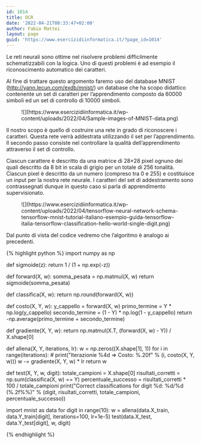 ```yaml
---
id: 1014
title: OCR
date: '2022-04-21T08:33:47+02:00'
author: Fabio Mattei
layout: page
guid: 'https://www.esercizidiinformatica.it/?page_id=1014'
---
```


Le reti neurali sono ottime nel risolvere problemi difficilmente schematizzabili con la logica. Uno di questi problemi è ad esempio il riconoscimento automatico dei caratteri.

Al fine di trattare questo argomento faremo uso del database MNIST (<http://yann.lecun.com/exdb/mnist/>) un database che ha scopo didattico contenente un set di caratteri per l’apprendimento composto da 60000 simboli ed un set di controllo di 10000 simboli.

<figure class="wp-block-image size-full">![](https://www.esercizidiinformatica.it/wp-content/uploads/2022/04/Sample-images-of-MNIST-data.png)</figure>Il nostro scopo è quello di costruire una rete in grado di riconoscere i caratteri. Questa rete verrà addestrata utilizzando il set per l’apprendimento. Il secondo passo consiste nel controllare la qualità dell’apprendimento attraverso il set di controllo.

Ciascun carattere è descritto da una matrice di 28×28 pixel ognuno dei quali descritto da 8 bit in scala di grigio per un totale di 256 tonalità. Ciascun pixel è descritto da un numero (compreso tra 0 e 255) e costituisce un input per la nostra rete neurale. I caratteri del set di addestramento sono contrassegnati dunque in questo caso si parla di apprendimento supervisionato.

<figure class="wp-block-image size-full is-resized">![](https://www.esercizidiinformatica.it/wp-content/uploads/2022/04/tensorflow-neural-network-schema-tensorflow-mnist-tutorial-italiano-esempio-guida-tensorflow-italia-tensorflow-classification-hello-world-single-digit.png)</figure>Dal punto di vista del codice vedremo che l’algoritmo è analogo ai precedenti.

{% highlight python %}
import numpy as np

def sigmoide(z):
    return 1 / (1 + np.exp(-z))


def forward(X, w):
    somma_pesata = np.matmul(X, w)
    return sigmoide(somma_pesata)


def classifica(X, w):
    return np.round(forward(X, w))


def costo(X, Y, w):
    y_cappello = forward(X, w)
    primo_termine = Y * np.log(y_cappello)
    secondo_termine = (1 - Y) * np.log(1 - y_cappello)
    return -np.average(primo_termine + secondo_termine)


def gradiente(X, Y, w):
    return np.matmul(X.T, (forward(X, w) - Y)) / X.shape[0]


def allena(X, Y, iterations, lr):
    w = np.zeros((X.shape[1], 1))
    for i in range(iterations):
        # print("Iterazionie %4d => Costo: %.20f" % (i, costo(X, Y, w)))
        w -= gradiente(X, Y, w) * lr
    return w


def test(X, Y, w, digit):
    totale_campioni = X.shape[0]
    risultati_corretti = np.sum(classifica(X, w) == Y)
    percentuale_successo = risultati_corretti * 100 / totale_campioni
    print("Correct classifications for digit %d: %d/%d (%.2f%%)" %
          (digit, risultati_corretti, totale_campioni, percentuale_successo))


import mnist as data
for digit in range(10):
    w = allena(data.X_train, data.Y_train[digit], iterations=100, lr=1e-5)
    test(data.X_test, data.Y_test[digit], w, digit)


{% endhighlight %}

</div>